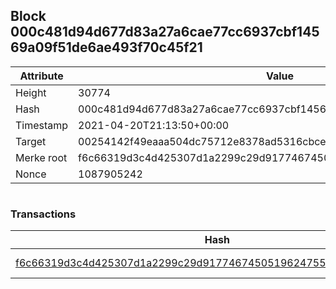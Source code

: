 ## Block 000c481d94d677d83a27a6cae77cc6937cbf14569a09f51de6ae493f70c45f21

Attribute | Value
--- | ---
Height | 30774
Hash | 000c481d94d677d83a27a6cae77cc6937cbf14569a09f51de6ae493f70c45f21
Timestamp | 2021-04-20T21:13:50+00:00
Target | 00254142f49eaaa504dc75712e8378ad5316cbcead634704b3734b6271167cc4
Merke root | f6c66319d3c4d425307d1a2299c29d9177467450519624755a933158091df379
Nonce | 1087905242

```

```

### Transactions

Hash | Amount
--- | ---
[f6c66319d3c4d425307d1a2299c29d9177467450519624755a933158091df379](f6c66319d3c4d425307d1a2299c29d9177467450519624755a933158091df379.md) | 10.00000000 SKEPTI 

